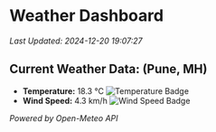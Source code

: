 
# Weather Dashboard

_Last Updated: 2024-12-20 19:07:27_

## Current Weather Data: (Pune, MH)
- **Temperature:** 18.3 °C ![Temperature Badge](https://img.shields.io/badge/Temperature-Low%20Temp-blue)
- **Wind Speed:** 4.3 km/h ![Wind Speed Badge](https://img.shields.io/badge/Wind%20Speed-Low%20Wind-blue)

*Powered by Open-Meteo API*
